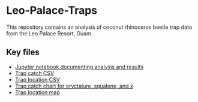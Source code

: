 # Leo-Palace-Traps

This repository contains an analysis of coconut rhinoceros beetle trap data from the Leo Palace Resort, Guam.

## Key files

* [Jupyter notebook documenting analysis and results](https://github.com/aubreymoore/Leo-Palace-Traps/blob/master/analysis/trapcatch.ipynb)
* [Trap catch CSV]()
* [Trap location CSV]()
* [Trap catch chart for oryctalure, squalene, and x]()
* [Trap location map](https://github.com/aubreymoore/Leo-Palace-Traps/blob/master/analysis/traplocations.geojson)


